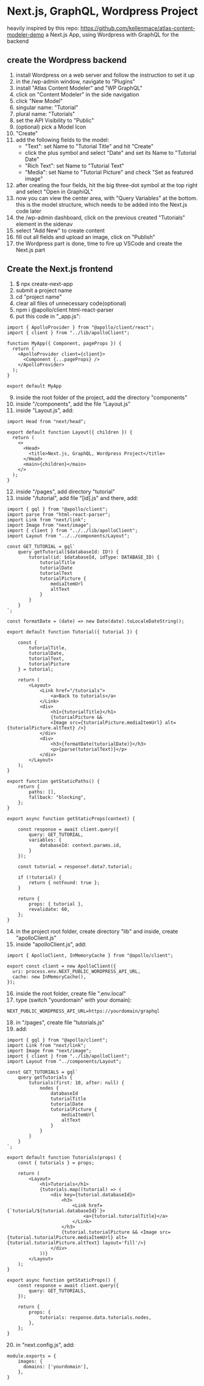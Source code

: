 # Next.js, GraphQL, Wordpress Project
heavily inspired by this repo: https://github.com/kellenmace/atlas-content-modeler-demo
a Next.js App, using Wordpress with GraphQL for the backend

## create the Wordpress backend
1. install Wordpress on a web server and follow the instruction to set it up
2. in the /wp-admin window, navigate to "Plugins"
3. install "Atlas Content Modeler" and "WP GraphQL"
4. click on "Content Modeler" in the side navigation
5. click "New Model"
6. singular name: "Tutorial"
7. plural name: "Tutorials"
8. set the API Visibility to "Public"
9. (optional) pick a Model Icon
10. "Create"
11. add the following fields to the model:
    - "Text": set Name to "Tutorial Title" and hit "Create"
    - click the plus symbol and select "Date" and set its Name to "Tutorial Date"
    - "Rich Text": set Name to "Tutorial Text"
    - "Media": set Name to "Tutorial Picture" and check "Set as featured image"
12. after creating the four fields, hit the big three-dot symbol at the top right and select "Open in GraphiQL"
13. now you can view the center area, with "Query Variables" at the bottom. this is the model structure, which needs to be added into the Next.js code later
14. the /wp-admin dashboard, click on the previous created "Tutorials" element in the sidenav
15. select "Add New" to create content
16. fill out all fields and upload an image, click on "Publish"
17. the Wordpress part is done, time to fire up VSCode and create the Next.js part

## Create the Next.js frontend
1. $ npx create-next-app
2. submit a project name
3. cd "project name"
6. clear all files of unnecessary code(optional)
7. npm i @apollo/client html-react-parser
8. put this code in "_app.js":
```
import { ApolloProvider } from "@apollo/client/react";
import { client } from "../lib/apolloClient";

function MyApp({ Component, pageProps }) {
  return (
    <ApolloProvider client={client}>
      <Component {...pageProps} />
    </ApolloProvider>
  );
}

export default MyApp
```
9. inside the root folder of the project, add the directory "components"
10. inside "/components", add the file "Layout.js"
11. inside "Layout.js", add:
```
import Head from "next/head";

export default function Layout({ children }) {
  return (
    <>
      <Head>
        <title>Next.js, GraphQL, Wordpress Project</title>
      </Head>
      <main>{children}</main>
    </>
  );
}
```
12. inside "/pages", add directory "tutorial"
13. inside "/tutorial", add file "[id].js" and there, add:
```
import { gql } from "@apollo/client";
import parse from "html-react-parser";
import Link from "next/link";
import Image from "next/image";
import { client } from "../../lib/apolloClient";
import Layout from "../../components/Layout";

const GET_TUTORIAL = gql`
    query getTutorial($databaseId: ID!) {
        tutorial(id: $databaseId, idType: DATABASE_ID) {
            tutorialTitle
            tutorialDate
            tutorialText
            tutorialPicture {
                mediaItemUrl
                altText
            }
        }
    }
`;

const formatDate = (date) => new Date(date).toLocaleDateString();

export default function Tutorial({ tutorial }) {

    const {
        tutorialTitle,
        tutorialDate,
        tutorialText,
        tutorialPicture
    } = tutorial;

    return (
        <Layout>
            <Link href="/tutorials">
                <a>Back to tutorials</a>
            </Link>
            <div>
                <h1>{tutorialTitle}</h1>
                {tutorialPicture && 
                <Image src={tutorialPicture.mediaItemUrl} alt={tutorialPicture.altText} />}
            </div>
            <div>
                <h3>{formatDate(tutorialDate)}</h3>
                <p>{parse(tutorialText)}</p>
            </div>
        </Layout>
    );
}

export function getStaticPaths() {
    return {
        paths: [],
        fallback: "blocking",
    };
}

export async function getStaticProps(context) {
    
    const response = await client.query({
        query: GET_TUTORIAL,
        variables: {
            databaseId: context.params.id,
        }
    });

    const tutorial = response?.data?.tutorial;

    if (!tutorial) {
        return { notFound: true };
    }

    return {
        props: { tutorial },
        revalidate: 60,
    };
}
```
14. in the project root folder, create directory "lib" and inside, create "apolloClient.js"
15. inside "apolloClient.js", add:
```
import { ApolloClient, InMemoryCache } from "@apollo/client";

export const client = new ApolloClient({
  uri: process.env.NEXT_PUBLIC_WORDPRESS_API_URL,
  cache: new InMemoryCache(),
});
```
16. inside the root folder, create file ".env.local"
17. type (switch "yourdomain" with your domain):
```
NEXT_PUBLIC_WORDPRESS_API_URL=https://yourdomain/graphql
```
18. in "/pages", create file "tutorials.js"
19. add:
```
import { gql } from "@apollo/client";
import Link from "next/link";
import Image from "next/image";
import { client } from "../lib/apolloClient";
import Layout from "../components/Layout";

const GET_TUTORIALS = gql`
    query getTutorials {
        tutorials(first: 10, after: null) {
            nodes {
                databaseId
                tutorialTitle
                tutorialDate
                tutorialPicture {
                    mediaItemUrl
                    altText
                }
            }
        }
    }
`;

export default function Tutorials(props) {
    const { tutorials } = props;

    return (
        <Layout>
            <h1>Tutorials</h1>
            {tutorials.map((tutorial) => (
                <div key={tutorial.databaseId}>
                    <h3>
                        <Link href={`tutorial/${tutorial.databaseId}`}>
                            <a>{tutorial.tutorialTitle}</a>
                        </Link>
                    </h3>
                    {tutorial.tutorialPicture && <Image src={tutorial.tutorialPicture.mediaItemUrl} alt={tutorial.tutorialPicture.altText} layout='fill'/>}
                </div>
            ))}
        </Layout>
    );
}

export async function getStaticProps() {
    const response = await client.query({
        query: GET_TUTORIALS,
    });
  
    return {
        props: {
            tutorials: response.data.tutorials.nodes,
        },
    };
}
```
20. in "next.config.js", add:
```
module.exports = {
    images: {
      domains: ['yourdomain'],
    },
}
```